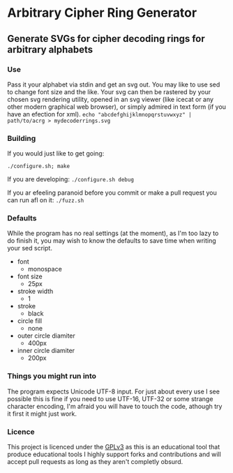 # Arbitrary Cipher Ring Generator
## Generate SVGs for cipher decoding rings for arbitrary alphabets

### Use

Pass it your alphabet via stdin and get an svg out. You may like to use sed to change font size and the like. Your svg can then be rastered by your chosen svg rendering utility, opened in an svg viewer (like icecat or any other modern graphical web browser), or simply admired in text form (if you have an efection for xml). 
`echo "abcdefghijklmnopqrstuvwxyz" | path/to/acrg > mydecoderrings.svg`


### Building

If you would just like to get going:

`./configure.sh; make`

If you are developing:
`./configure.sh debug`

If you ar efeeling paranoid before you commit or make a pull request you can run afl on it:
`./fuzz.sh`

### Defaults

While the program has no real settings (at the moment), as I'm too lazy to do finish it, you may wish to know the defaults to save time when writing your sed script.

- font
	- monospace
- font size
	- 25px
- stroke width
	- 1
- stroke
	- black
- circle fill 
	- none
- outer circle diamiter
	- 400px
- inner circle diamiter
	- 200px

### Things you might run into

The program expects Unicode UTF-8 input. For just about every use I see possible this is fine if you need to use UTF-16, UTF-32 or some strange character encoding, I'm afraid you will have to touch the code, athough try it first it might just work.

### Licence

This project is licenced under the [GPLv3](LICENCE) as this is an educational tool that produce educational tools I highly support forks and contributions and will accept pull requests as long as they aren't completly obsurd.
